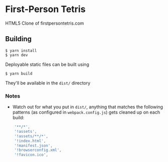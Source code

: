 # First-Person Tetris

HTML5 Clone of firstpersontetris.com

## Building

    $ yarn install
    $ yarn dev

Deployable static files can be built using

    $ yarn build

They'll be available in the `dist/` directory

### Notes

- Watch out for what you put in `dist/`, anything that matches the following patterns
(as configured in `webpack.config.js`) gets cleaned up on each build:

```js
    '**/*',
    '!assets',
    '!assets/**/*',
    '!index.html',
    '!manifest.json',
    '!browserconfig.xml',
    '!favicon.ico',
```
